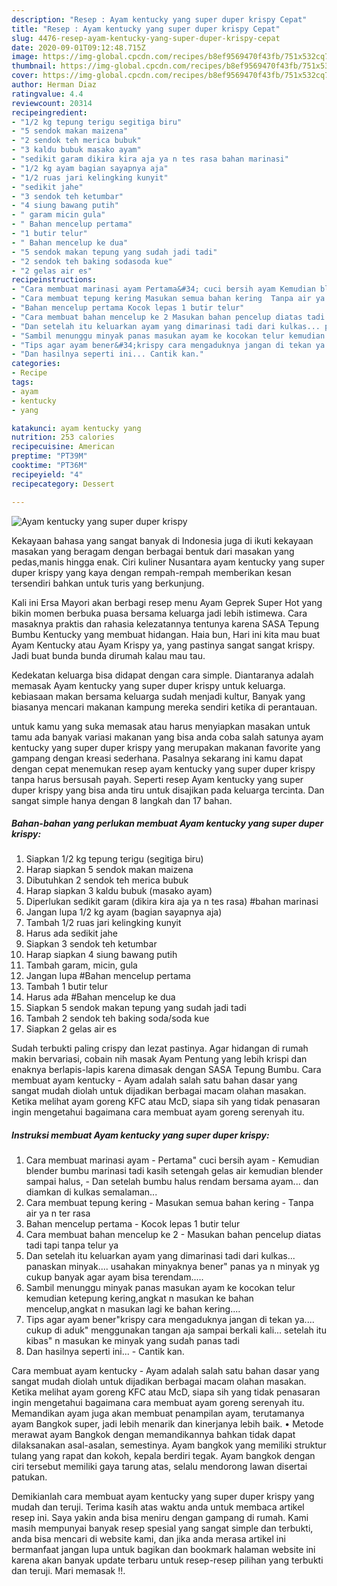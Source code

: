 ```yaml
---
description: "Resep : Ayam kentucky yang super duper krispy Cepat"
title: "Resep : Ayam kentucky yang super duper krispy Cepat"
slug: 4476-resep-ayam-kentucky-yang-super-duper-krispy-cepat
date: 2020-09-01T09:12:48.715Z
image: https://img-global.cpcdn.com/recipes/b8ef9569470f43fb/751x532cq70/ayam-kentucky-yang-super-duper-krispy-foto-resep-utama.jpg
thumbnail: https://img-global.cpcdn.com/recipes/b8ef9569470f43fb/751x532cq70/ayam-kentucky-yang-super-duper-krispy-foto-resep-utama.jpg
cover: https://img-global.cpcdn.com/recipes/b8ef9569470f43fb/751x532cq70/ayam-kentucky-yang-super-duper-krispy-foto-resep-utama.jpg
author: Herman Diaz
ratingvalue: 4.4
reviewcount: 20314
recipeingredient:
- "1/2 kg tepung terigu segitiga biru"
- "5 sendok makan maizena"
- "2 sendok teh merica bubuk"
- "3 kaldu bubuk masako ayam"
- "sedikit garam dikira kira aja ya n tes rasa bahan marinasi"
- "1/2 kg ayam bagian sayapnya aja"
- "1/2 ruas jari kelingking kunyit"
- "sedikit jahe"
- "3 sendok teh ketumbar"
- "4 siung bawang putih"
- " garam micin gula"
- " Bahan mencelup pertama"
- "1 butir telur"
- " Bahan mencelup ke dua"
- "5 sendok makan tepung yang sudah jadi tadi"
- "2 sendok teh baking sodasoda kue"
- "2 gelas air es"
recipeinstructions:
- "Cara membuat marinasi ayam Pertama&#34; cuci bersih ayam Kemudian blender bumbu marinasi tadi kasih setengah gelas air kemudian blender sampai halus, Dan setelah bumbu halus rendam bersama ayam... dan diamkan di kulkas semalaman..."
- "Cara membuat tepung kering Masukan semua bahan kering  Tanpa air ya n ter rasa"
- "Bahan mencelup pertama Kocok lepas 1 butir telur"
- "Cara membuat bahan mencelup ke 2 Masukan bahan pencelup diatas tadi tapi tanpa telur ya"
- "Dan setelah itu keluarkan ayam yang dimarinasi tadi dari kulkas... panaskan minyak.... usahakan minyaknya bener&#34; panas ya n minyak yg cukup banyak agar ayam bisa terendam....."
- "Sambil menunggu minyak panas masukan ayam ke kocokan telur kemudian ketepung kering,angkat n masukan ke bahan mencelup,angkat n masukan lagi ke bahan kering...."
- "Tips agar ayam bener&#34;krispy cara mengaduknya jangan di tekan ya.... cukup di aduk&#34; menggunakan tangan aja sampai berkali kali... setelah itu kibas&#34; n masukan ke minyak yang sudah panas tadi"
- "Dan hasilnya seperti ini... Cantik kan."
categories:
- Recipe
tags:
- ayam
- kentucky
- yang

katakunci: ayam kentucky yang 
nutrition: 253 calories
recipecuisine: American
preptime: "PT39M"
cooktime: "PT36M"
recipeyield: "4"
recipecategory: Dessert

---
```



![Ayam kentucky yang super duper krispy](https://img-global.cpcdn.com/recipes/b8ef9569470f43fb/751x532cq70/ayam-kentucky-yang-super-duper-krispy-foto-resep-utama.jpg)

Kekayaan bahasa yang sangat banyak di Indonesia juga di ikuti kekayaan masakan yang beragam dengan berbagai bentuk dari masakan yang pedas,manis hingga enak. Ciri kuliner Nusantara ayam kentucky yang super duper krispy yang kaya dengan rempah-rempah memberikan kesan tersendiri bahkan untuk turis yang berkunjung.


Kali ini Ersa Mayori akan berbagi resep menu Ayam Geprek Super Hot yang bikin momen berbuka puasa bersama keluarga jadi lebih istimewa. Cara masaknya praktis dan rahasia kelezatannya tentunya karena SASA Tepung Bumbu Kentucky yang membuat hidangan. Haia bun, Hari ini kita mau buat Ayam Kentucky atau Ayam Krispy ya, yang pastinya sangat sangat krispy. Jadi buat bunda bunda dirumah kalau mau tau.

Kedekatan keluarga bisa didapat dengan cara simple. Diantaranya adalah memasak Ayam kentucky yang super duper krispy untuk keluarga. kebiasaan makan bersama keluarga sudah menjadi kultur, Banyak yang biasanya mencari makanan kampung mereka sendiri ketika di perantauan.

untuk kamu yang suka memasak atau harus menyiapkan masakan untuk tamu ada banyak variasi makanan yang bisa anda coba salah satunya ayam kentucky yang super duper krispy yang merupakan makanan favorite yang gampang dengan kreasi sederhana. Pasalnya sekarang ini kamu dapat dengan cepat menemukan resep ayam kentucky yang super duper krispy tanpa harus bersusah payah.
Seperti resep Ayam kentucky yang super duper krispy yang bisa anda tiru untuk disajikan pada keluarga tercinta. Dan sangat simple hanya dengan 8 langkah dan 17 bahan.


<!--inarticleads1-->

##### Bahan-bahan yang perlukan membuat Ayam kentucky yang super duper krispy:

1. Siapkan 1/2 kg tepung terigu (segitiga biru)
1. Harap siapkan 5 sendok makan maizena
1. Dibutuhkan 2 sendok teh merica bubuk
1. Harap siapkan 3 kaldu bubuk (masako ayam)
1. Diperlukan sedikit garam (dikira kira aja ya n tes rasa) #bahan marinasi
1. Jangan lupa 1/2 kg ayam (bagian sayapnya aja)
1. Tambah 1/2 ruas jari kelingking kunyit
1. Harus ada sedikit jahe
1. Siapkan 3 sendok teh ketumbar
1. Harap siapkan 4 siung bawang putih
1. Tambah  garam, micin, gula
1. Jangan lupa  #Bahan mencelup pertama
1. Tambah 1 butir telur
1. Harus ada  #Bahan mencelup ke dua
1. Siapkan 5 sendok makan tepung yang sudah jadi tadi
1. Tambah 2 sendok teh baking soda/soda kue
1. Siapkan 2 gelas air es


Sudah terbukti paling crispy dan lezat pastinya. Agar hidangan di rumah makin bervariasi, cobain nih masak Ayam Pentung yang lebih krispi dan enaknya berlapis-lapis karena dimasak dengan SASA Tepung Bumbu. Cara membuat ayam kentucky - Ayam adalah salah satu bahan dasar yang sangat mudah diolah untuk dijadikan berbagai macam olahan masakan. Ketika melihat ayam goreng KFC atau McD, siapa sih yang tidak penasaran ingin mengetahui bagaimana cara membuat ayam goreng serenyah itu. 

<!--inarticleads2-->

##### Instruksi membuat  Ayam kentucky yang super duper krispy:

1. Cara membuat marinasi ayam - Pertama&#34; cuci bersih ayam - Kemudian blender bumbu marinasi tadi kasih setengah gelas air kemudian blender sampai halus, - Dan setelah bumbu halus rendam bersama ayam... dan diamkan di kulkas semalaman...
1. Cara membuat tepung kering - Masukan semua bahan kering  - Tanpa air ya n ter rasa
1. Bahan mencelup pertama - Kocok lepas 1 butir telur
1. Cara membuat bahan mencelup ke 2 - Masukan bahan pencelup diatas tadi tapi tanpa telur ya
1. Dan setelah itu keluarkan ayam yang dimarinasi tadi dari kulkas... panaskan minyak.... usahakan minyaknya bener&#34; panas ya n minyak yg cukup banyak agar ayam bisa terendam.....
1. Sambil menunggu minyak panas masukan ayam ke kocokan telur kemudian ketepung kering,angkat n masukan ke bahan mencelup,angkat n masukan lagi ke bahan kering....
1. Tips agar ayam bener&#34;krispy cara mengaduknya jangan di tekan ya.... cukup di aduk&#34; menggunakan tangan aja sampai berkali kali... setelah itu kibas&#34; n masukan ke minyak yang sudah panas tadi
1. Dan hasilnya seperti ini... - Cantik kan.


Cara membuat ayam kentucky - Ayam adalah salah satu bahan dasar yang sangat mudah diolah untuk dijadikan berbagai macam olahan masakan. Ketika melihat ayam goreng KFC atau McD, siapa sih yang tidak penasaran ingin mengetahui bagaimana cara membuat ayam goreng serenyah itu. Memandikan ayam juga akan membuat penampilan ayam, terutamanya ayam Bangkok super, jadi lebih menarik dan kinerjanya lebih baik. • Metode merawat ayam Bangkok dengan memandikannya bahkan tidak dapat dilaksanakan asal-asalan, semestinya. Ayam bangkok yang memiliki struktur tulang yang rapat dan kokoh, kepala berdiri tegak. Ayam bangkok dengan ciri tersebut memiliki gaya tarung atas, selalu mendorong lawan disertai patukan. 

Demikianlah cara membuat ayam kentucky yang super duper krispy yang mudah dan teruji. Terima kasih atas waktu anda untuk membaca artikel resep ini. Saya yakin anda bisa meniru dengan gampang di rumah. Kami masih mempunyai banyak resep spesial yang sangat simple dan terbukti, anda bisa mencari di website kami, dan jika anda merasa artikel ini bermanfaat jangan lupa untuk bagikan dan bookmark halaman website ini karena akan banyak update terbaru untuk resep-resep pilihan yang terbukti dan teruji. Mari memasak !!. 
